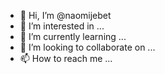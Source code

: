 - 👋 Hi, I’m @naomijebet
- 👀 I’m interested in ...
- 🌱 I’m currently learning ...
- 💞️ I’m looking to collaborate on ...
- 📫 How to reach me ...

<!---
naomijebet/naomijebet is a ✨ special ✨ repository because its `README.md` (this file) appears on your GitHub profile.
You can click the Preview link to take a look at your changes.
--->
